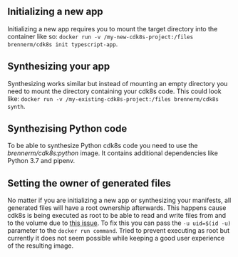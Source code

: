 ## Initializing a new app
Initializing a new app requires you to mount the target directory into the container like so: `docker run -v /my-new-cdk8s-project:/files brennerm/cdk8s init typescript-app`.

## Synthesizing your app
Synthesizing works similar but instead of mounting an empty directory you need to mount the directory containing your cdk8s code. This could look like: `docker run -v /my-existing-cdk8s-project:/files brennerm/cdk8s synth`.

## Synthezising Python code
To be able to synthesize Python cdk8s code you need to use the _brennerm/cdk8s:python_ image. It contains additional dependencies like Python 3.7 and pipenv.

## Setting the owner of generated files
No matter if you are initializing a new app or synthesizing your manifests, all generated files will have a root ownership afterwards. This happens cause cdk8s is being executed as root to be able to read and write files from and to the volume due to [this issue](https://github.com/moby/moby/issues/2259). To fix this you can pass the `-u uid=$(id -u)` parameter to the `docker run command`. Tried to prevent executing as root but currently it does not seem possible while keeping a good user experience of the resulting image.
